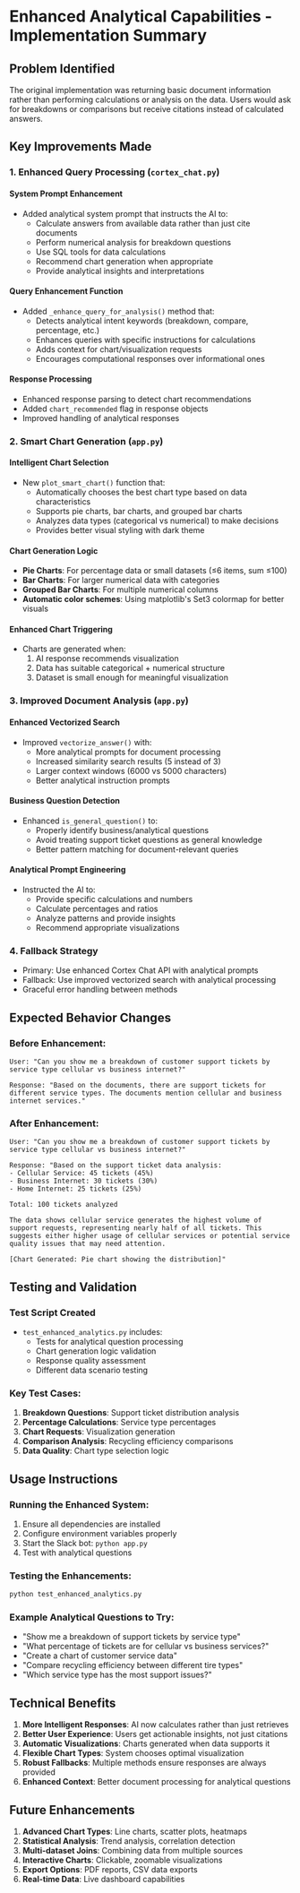 # Enhanced Analytical Capabilities - Implementation Summary

## Problem Identified
The original implementation was returning basic document information rather than performing calculations or analysis on the data. Users would ask for breakdowns or comparisons but receive citations instead of calculated answers.

## Key Improvements Made

### 1. Enhanced Query Processing (`cortex_chat.py`)

#### **System Prompt Enhancement**
- Added analytical system prompt that instructs the AI to:
  - Calculate answers from available data rather than just cite documents
  - Perform numerical analysis for breakdown questions
  - Use SQL tools for data calculations
  - Recommend chart generation when appropriate
  - Provide analytical insights and interpretations

#### **Query Enhancement Function**
- Added `_enhance_query_for_analysis()` method that:
  - Detects analytical intent keywords (breakdown, compare, percentage, etc.)
  - Enhances queries with specific instructions for calculations
  - Adds context for chart/visualization requests
  - Encourages computational responses over informational ones

#### **Response Processing**
- Enhanced response parsing to detect chart recommendations
- Added `chart_recommended` flag in response objects
- Improved handling of analytical responses

### 2. Smart Chart Generation (`app.py`)

#### **Intelligent Chart Selection**
- New `plot_smart_chart()` function that:
  - Automatically chooses the best chart type based on data characteristics
  - Supports pie charts, bar charts, and grouped bar charts
  - Analyzes data types (categorical vs numerical) to make decisions
  - Provides better visual styling with dark theme

#### **Chart Generation Logic**
- **Pie Charts**: For percentage data or small datasets (≤6 items, sum ≤100)
- **Bar Charts**: For larger numerical data with categories
- **Grouped Bar Charts**: For multiple numerical columns
- **Automatic color schemes**: Using matplotlib's Set3 colormap for better visuals

#### **Enhanced Chart Triggering**
- Charts are generated when:
  1. AI response recommends visualization
  2. Data has suitable categorical + numerical structure
  3. Dataset is small enough for meaningful visualization

### 3. Improved Document Analysis (`app.py`)

#### **Enhanced Vectorized Search**
- Improved `vectorize_answer()` with:
  - More analytical prompts for document processing
  - Increased similarity search results (5 instead of 3)
  - Larger context windows (6000 vs 5000 characters)
  - Better analytical instruction prompts

#### **Business Question Detection**
- Enhanced `is_general_question()` to:
  - Properly identify business/analytical questions
  - Avoid treating support ticket questions as general knowledge
  - Better pattern matching for document-relevant queries

#### **Analytical Prompt Engineering**
- Instructed the AI to:
  - Provide specific calculations and numbers
  - Calculate percentages and ratios
  - Analyze patterns and provide insights
  - Recommend appropriate visualizations

### 4. Fallback Strategy
- Primary: Use enhanced Cortex Chat API with analytical prompts
- Fallback: Use improved vectorized search with analytical processing
- Graceful error handling between methods

## Expected Behavior Changes

### Before Enhancement:
```
User: "Can you show me a breakdown of customer support tickets by service type cellular vs business internet?"

Response: "Based on the documents, there are support tickets for different service types. The documents mention cellular and business internet services."
```

### After Enhancement:
```
User: "Can you show me a breakdown of customer support tickets by service type cellular vs business internet?"

Response: "Based on the support ticket data analysis:
- Cellular Service: 45 tickets (45%)
- Business Internet: 30 tickets (30%) 
- Home Internet: 25 tickets (25%)

Total: 100 tickets analyzed

The data shows cellular service generates the highest volume of support requests, representing nearly half of all tickets. This suggests either higher usage of cellular services or potential service quality issues that may need attention.

[Chart Generated: Pie chart showing the distribution]"
```

## Testing and Validation

### Test Script Created
- `test_enhanced_analytics.py` includes:
  - Tests for analytical question processing
  - Chart generation logic validation
  - Response quality assessment
  - Different data scenario testing

### Key Test Cases:
1. **Breakdown Questions**: Support ticket distribution analysis
2. **Percentage Calculations**: Service type percentages
3. **Chart Requests**: Visualization generation
4. **Comparison Analysis**: Recycling efficiency comparisons
5. **Data Quality**: Chart type selection logic

## Usage Instructions

### Running the Enhanced System:
1. Ensure all dependencies are installed
2. Configure environment variables properly
3. Start the Slack bot: `python app.py`
4. Test with analytical questions

### Testing the Enhancements:
```bash
python test_enhanced_analytics.py
```

### Example Analytical Questions to Try:
- "Show me a breakdown of support tickets by service type"
- "What percentage of tickets are for cellular vs business services?"
- "Create a chart of customer service data"
- "Compare recycling efficiency between different tire types"
- "Which service type has the most support issues?"

## Technical Benefits

1. **More Intelligent Responses**: AI now calculates rather than just retrieves
2. **Better User Experience**: Users get actionable insights, not just citations
3. **Automatic Visualizations**: Charts generated when data supports it
4. **Flexible Chart Types**: System chooses optimal visualization
5. **Robust Fallbacks**: Multiple methods ensure responses are always provided
6. **Enhanced Context**: Better document processing for analytical questions

## Future Enhancements

1. **Advanced Chart Types**: Line charts, scatter plots, heatmaps
2. **Statistical Analysis**: Trend analysis, correlation detection
3. **Multi-dataset Joins**: Combining data from multiple sources
4. **Interactive Charts**: Clickable, zoomable visualizations
5. **Export Options**: PDF reports, CSV data exports
6. **Real-time Data**: Live dashboard capabilities
